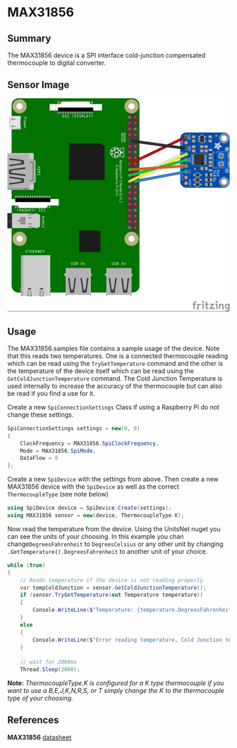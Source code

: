﻿# MAX31856

## Summary
The MAX31856 device is a SPI interface cold-junction compensated thermocouple to digital converter.

## Sensor Image
![Illustration of wiring from a Raspberry Pi device](device.jpg)

## Usage
The MAX31856.samples file contains a sample usage of the device. Note that this reads two temperatures. One is a connected thermocouple reading which can be read using the  ```TryGetTemperature``` command and the other is the temperature of the device itself which can be read using the ```GetColdJunctionTemperature``` command. The Cold Junction Temperature is used internally to increase the accuracy of the thermocouple but can also be read if you find a use for it.

Create a new ```SpiConnectionSettings``` Class if using a Raspberry Pi do not change these settings.

```csharp
SpiConnectionSettings settings = new(0, 0)
{
    ClockFrequency = MAX31856.SpiClockFrequency,
    Mode = MAX31856.SpiMode,
    DataFlow = 0
};
```

Create a new ```SpiDevice``` with the settings from above. Then create a new MAX31856 device with the ```SpiDevice``` as well as the correct ```ThermocoupleType``` (see note below)
```csharp
using SpiDevice device = SpiDevice.Create(settings);
using MAX31856 sensor = new(device, ThermocoupleType.K);
```

Now read the temperature from the device. Using the UnitsNet nuget you can see the units of your choosing. In this example you chan change```DegreesFahrenheit``` to ```DegreesCelsius``` or any other unit by changing ```.GetTemperature().DegreesFahrenheit``` to another unit of your choice.

```csharp
while (true)
{
    // Reads temperature if the device is not reading properly
    var tempColdJunction = sensor.GetColdJunctionTemperature();
    if (sensor.TryGetTemperature(out Temperature temperature))
    {
        Console.WriteLine($"Temperature: {temperature.DegreesFahrenheit:0.0000000} °F, Cold Junction: {tempColdJunction.DegreesFahrenheit:0.00} °F");
    }
    else
    {
        Console.WriteLine($"Error reading temperature, Cold Junction temperature: {tempColdJunction.DegreesFahrenheit:0.00}");
    }

    // wait for 2000ms
    Thread.Sleep(2000);
```

**Note:** _ThermocoupleType.K is configured for a K type thermocouple if you want to use a B,E,J,K,N,R,S, or T simply change the K to the thermocouple type of your choosing._

## References 

**MAX31856** [datasheet](https://datasheets.maximintegrated.com/en/ds/MAX31856.pdf)
